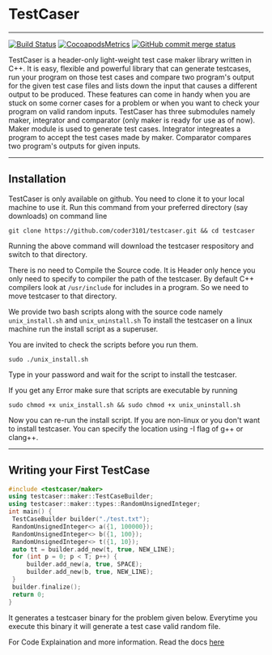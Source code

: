 # TestCaser

---
[![Build Status](https://travis-ci.org/coder3101/testcaser.svg?branch=master)](https://travis-ci.org/coder3101/testcaser) 
[![CocoapodsMetrics](https://img.shields.io/cocoapods/metrics/doc-percent/AFNetworking.svg)](https://coder3101.github.io/testcaser) 
[![GitHub commit merge status](https://img.shields.io/github/commit-status/badges/shields/master/5d4ab86b1b5ddfb3c4a70a70bd19932c52603b8c.svg)](https://coder3101.github.io/testcaser)


TestCaser is a header-only light-weight test case maker library written in C++. It is easy, flexible and powerful library that can generate testcases, run your program on those test cases and compare two program's output for the given test case files and lists down the input that causes a different output to be produced. These features can come in handy when you are stuck on some corner cases for a problem or when you want to check your program on valid random inputs. TestCaser has three submodules namely maker, integrator and comparator (only maker is ready for use as of now). Maker module is used to generate test cases. Integrator integreates a program to accept the test cases made by maker. Comparator compares two program's outputs for given inputs.

---

## Installation

TestCaser is only available on github. You need to clone it to your local machine to use it.
Run this command from your preferred directory (say downloads) on command line

`git clone https://github.com/coder3101/testcaser.git && cd testcaser`

Running the above command will download the testcaser respository and switch to that directory.

There is no need to Compile the Source code. It is Header only hence you only need to specify to compiler the path of the testcaser. By default C++ compilers look at `/usr/include` for includes in a program. So we need to move testcaser to that directory.

We provide two bash scripts along with the source code namely `unix_install.sh` and `unix_uninstall.sh` To install the testcaser on a linux machine run the install script as a superuser.

You are invited to check the scripts before you run them.

`sudo ./unix_install.sh`

Type in your password and wait for the script to install the testcaser.

If you get any Error make sure that scripts are executable by running

`sudo chmod +x unix_install.sh && sudo chmod +x unix_uninstall.sh`

Now you can re-run the install script. If you are non-linux or you don't want to install testcaser. You can specify the location using -I flag of g++ or clang++.

---

## Writing your First TestCase

```cpp
#include <testcaser/maker>
using testcaser::maker::TestCaseBuilder;
using testcaser::maker::types::RandomUnsignedInteger;
int main() {
 TestCaseBuilder builder("./test.txt");
 RandomUnsignedInteger<> a({1, 100000});
 RandomUnsignedInteger<> b({1, 100});
 RandomUnsignedInteger<> t({1, 10});
 auto tt = builder.add_new(t, true, NEW_LINE);
 for (int p = 0; p < T; p++) {
     builder.add_new(a, true, SPACE);
     builder.add_new(b, true, NEW_LINE);
 }
 builder.finalize();
 return 0;
}
```
It generates a testcaser binary for the problem given below. Everytime you execute this binary it will generate a test case valid random file.

For Code Explaination and more information. Read the docs [here](https://coder3101.github.io/testcaser)
